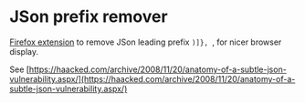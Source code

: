 JSon prefix remover
================

[Firefox extension](https://addons.mozilla.org/addon/remove-json-prefix/) to remove JSon leading prefix `)]}, `, for nicer browser display.

See [https://haacked.com/archive/2008/11/20/anatomy-of-a-subtle-json-vulnerability.aspx/](https://haacked.com/archive/2008/11/20/anatomy-of-a-subtle-json-vulnerability.aspx/)

